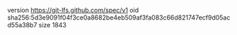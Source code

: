 version https://git-lfs.github.com/spec/v1
oid sha256:5d3e9091f04f3ce0a8682be4eb509af3fa083c66d821747ecf9d05acd55a38b7
size 1843
